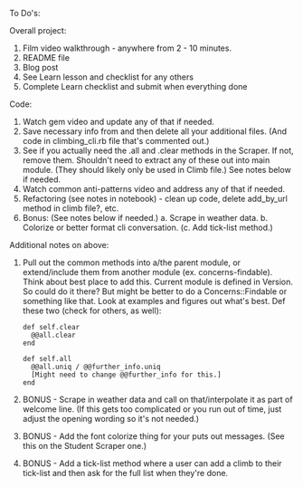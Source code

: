 To Do's:

Overall project:
1. Film video walkthrough - anywhere from 2 - 10 minutes.
2. README file
3. Blog post
4. See Learn lesson and checklist for any others
5. Complete Learn checklist and submit when everything done

Code:
1. Watch gem video and update any of that if needed.
2. Save necessary info from and then delete all your additional files. (And code in climbing_cli.rb file that's commented out.)
3. See if you actually need the .all and .clear methods in the Scraper. If not, remove them. Shouldn't need to extract any of these out into main module. (They should likely only be used in Climb file.) See notes below if needed.
4. Watch common anti-patterns video and address any of that if needed.
5. Refactoring (see notes in notebook) - clean up code, delete add_by_url method in climb file?, etc.
6. Bonus: (See notes below if needed.)
     a. Scrape in weather data.
     b. Colorize or better format cli conversation.
    (c. Add tick-list method.)


Additional notes on above:

1. Pull out the common methods into a/the parent module, or extend/include them from another module (ex. concerns-findable). Think about best place to add this. 
Current module is defined in Version. So could do it there? But might be better to do a Concerns::Findable or something like that. Look at examples and figures out what's best. 
Def these two (check for others, as well):

       def self.clear
         @@all.clear
       end 
       
       def self.all
         @@all.uniq / @@further_info.uniq
         [Might need to change @@further_info for this.]
       end 

2. BONUS - Scrape in weather data and call on that/interpolate it as part of welcome line. (If this gets too complicated or you run out of time, just adjust the opening wording so it's not needed.)

3. BONUS - Add the font colorize thing for your puts out messages. (See this on the Student Scraper one.)

4. BONUS - Add a tick-list method where a user can add a climb to their tick-list and then ask for the full list when they're done.



